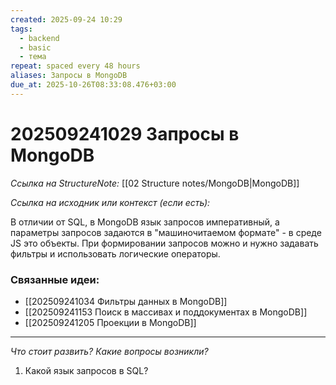 ```yaml
---
created: 2025-09-24 10:29
tags:
  - backend
  - basic
  - тема
repeat: spaced every 48 hours
aliases: Запросы в MongoDB
due_at: 2025-10-26T08:33:08.476+03:00
---
```

# 202509241029 Запросы в MongoDB

*Ссылка на StructureNote:* [[02 Structure notes/MongoDB|MongoDB]]

*Ссылка на исходник или контекст (если есть):*

В отличии от SQL, в MongoDB язык запросов императивный, а параметры запросов задаются в "машиночитаемом формате" - в среде JS это объекты. При формировании запросов можно и нужно задавать фильтры и использовать логические операторы.

### Связанные идеи:
- [[202509241034 Фильтры данных в MongoDB]]
- [[202509241153 Поиск в массивах и поддокументах в MongoDB]] 
- [[202509241205 Проекции в MongoDB]] 
---

*Что стоит развить? Какие вопросы возникли?*
1) Какой язык запросов в SQL?
